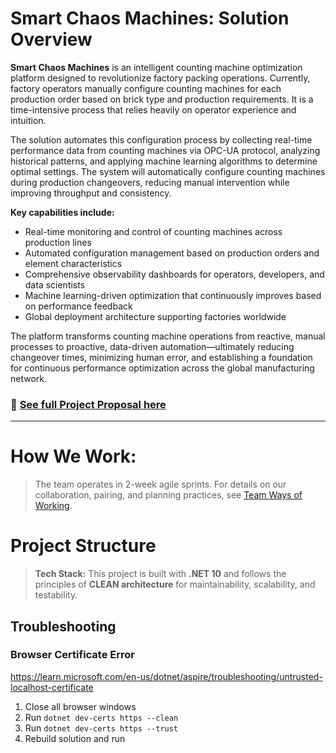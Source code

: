 # **Smart Chaos Machines: Solution Overview**

**Smart Chaos Machines** is an intelligent counting machine optimization platform designed to revolutionize factory packing operations. Currently, factory operators manually configure counting machines for each production order based on brick type and production requirements. It is a time-intensive process that relies heavily on operator experience and intuition.

The solution automates this configuration process by collecting real-time performance data from counting machines via OPC-UA protocol, analyzing historical patterns, and applying machine learning algorithms to determine optimal settings. The system will automatically configure counting machines during production changeovers, reducing manual intervention while improving throughput and consistency.

**Key capabilities include:**
- Real-time monitoring and control of counting machines across production lines
- Automated configuration management based on production orders and element characteristics  
- Comprehensive observability dashboards for operators, developers, and data scientists
- Machine learning-driven optimization that continuously improves based on performance feedback
- Global deployment architecture supporting factories worldwide

The platform transforms counting machine operations from reactive, manual processes to proactive, data-driven automation—ultimately reducing changeover times, minimizing human error, and establishing a foundation for continuous performance optimization across the global manufacturing network.

### 📄 **[See full Project Proposal here](Documentation/Project%20Proposal.md)**

---

# **How We Work:** 

> The team operates in 2-week agile sprints. For details on our collaboration, pairing, and planning practices, see [Team Ways of Working](#team-ways-of-working).



# **Project Structure**

> **Tech Stack:** This project is built with **.NET 10** and follows the principles of **CLEAN architecture** for maintainability, scalability, and testability.


## Troubleshooting

### Browser Certificate Error

https://learn.microsoft.com/en-us/dotnet/aspire/troubleshooting/untrusted-localhost-certificate

1. Close all browser windows
2. Run `dotnet dev-certs https --clean`
3. Run `dotnet dev-certs https --trust`
4. Rebuild solution and run